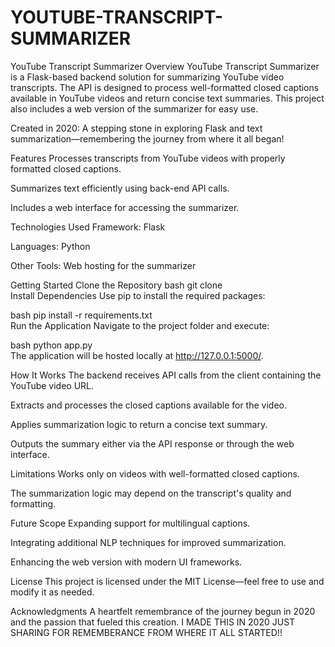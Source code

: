 # YOUTUBE-TRANSCRIPT-SUMMARIZER
YouTube Transcript Summarizer
Overview
YouTube Transcript Summarizer is a Flask-based backend solution for summarizing YouTube video transcripts. The API is designed to process well-formatted closed captions available in YouTube videos and return concise text summaries. This project also includes a web version of the summarizer for easy use.

Created in 2020: A stepping stone in exploring Flask and text summarization—remembering the journey from where it all began!

Features
Processes transcripts from YouTube videos with properly formatted closed captions.

Summarizes text efficiently using back-end API calls.

Includes a web interface for accessing the summarizer.

Technologies Used
Framework: Flask

Languages: Python

Other Tools: Web hosting for the summarizer

Getting Started
Clone the Repository
bash
git clone <repository-link>  
Install Dependencies
Use pip to install the required packages:

bash
pip install -r requirements.txt  
Run the Application
Navigate to the project folder and execute:

bash
python app.py  
The application will be hosted locally at http://127.0.0.1:5000/.

How It Works
The backend receives API calls from the client containing the YouTube video URL.

Extracts and processes the closed captions available for the video.

Applies summarization logic to return a concise text summary.

Outputs the summary either via the API response or through the web interface.

Limitations
Works only on videos with well-formatted closed captions.

The summarization logic may depend on the transcript's quality and formatting.

Future Scope
Expanding support for multilingual captions.

Integrating additional NLP techniques for improved summarization.

Enhancing the web version with modern UI frameworks.

License
This project is licensed under the MIT License—feel free to use and modify it as needed.

Acknowledgments
A heartfelt remembrance of the journey begun in 2020 and the passion that fueled this creation.
I MADE THIS IN 2020 JUST SHARING FOR REMEMBERANCE FROM WHERE IT ALL STARTED!!
